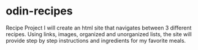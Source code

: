 # odin-recipes
Recipe Project
I will create an html site that navigates between 3 different recipes.
Using links, images, organized and unorganized lists, the site will provide step
by step instructions and ingredients for my favorite meals.